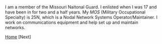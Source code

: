 I am a member of the Missouri Naitonal Guard. I enlisted when I was 17 and have been in for two and a half years. My _MOS_ (Military Occupational Specialty) is 25N, which is a Nodal Network Systems Operator/Maintainer. I work on communications equipment and help set up and maintain networks.


[Home](https://github.com/TKarsch20/Midterm-Project/blob/61fe826a47df0a76e312172a54554d935f9eaeaa/README.md) [Next]
